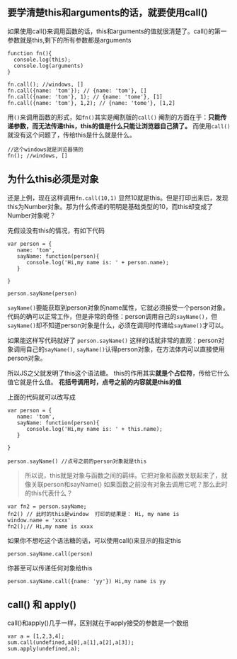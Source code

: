 ## 要学清楚this和arguments的话，就要使用call()

如果使用call()来调用函数的话，this和arguments的值就很清楚了。call()的第一参数就是this,剩下的所有参数都是arguments
```
function fn(){
  console.log(this);
  console.log(arguments)
}

fn.call(); //windows, []
fn.call({name: 'tom'}); // {name: 'tom'}, []
fn.call({name: 'tom'}, 1); // {name: 'tome'}, [1]
fn.call({name: 'tom'}, 1,2); // {name: 'tome'}, [1,2]

```

用`()`来调用函数的形式，如`fn()`其实是阉割版的`call()` 阉割的方面在于：**只能传递参数，而无法传递this，this的值是什么只能让浏览器自己猜了。**
而使用`call()`就没有这个问题了，传给this是什么就是什么。
```
//这个windows就是浏览器猜的
fn(); //windows, []
```

## 为什么this必须是对象
还是上例，现在这样调用`fn.call(10,1)` 显然10就是this。但是打印出来后，发现this为Number对象。那为什么传递的明明是基础类型的10，而this却变成了Number对象呢？

先假设没有this的情况，有如下代码

```
var person = {
   name: 'tom',
   sayName: function(person){
      console.log('Hi,my name is: ' + person.name);
   }

}

person.sayName(person)

```
`sayName()`要能获取到person对象的name属性，它就必须接受一个person对象。 代码的确可以正常工作，但是非常的奇怪：person调用自己的`sayName()`，但`sayName()`却不知道person对象是什么，必须在调用时传递给`sayName()`才可以。

如果能这样写代码就好了 `person.sayName()`  这样的话就非常的直观：person对象调用自己的`sayName()`, `sayName()`认得person对象，在方法体内可以直接使用person对象。

所以JS之父就发明了this这个语法糖。 this的作用其实**就是个占位符**，传给它什么值它就是什么值。 **花括号调用时，点号之前的内容就是this的值**

上面的代码就可以改写成
```
var person = {
   name: 'tom',
   sayName: function(person){
      console.log('Hi,my name is: ' + this.name);
   }

}

person.sayName() //点号之前的person对象就是this

```
>所以说，this就是对象与函数之间的羁绊。它把对象和函数关联起来了，就像关联person和sayName()
如果函数之前没有对象去调用它呢？那么此时的this代表什么？
```
var fn2 = person.sayName;
fn2() // 此时的this是window  打印的结果是： Hi, my name is
window.name = 'xxxx'
fn2();// Hi,my name is xxxx

```
如果你不想吃这个语法糖的话，可以使用call()来显示的指定this
```
person.sayName.call(person)
```
你甚至可以传递任何对象给this
```
person.sayName.call({name: 'yy'}) Hi,my name is yy
```

## call() 和 apply()

call()和apply()几乎一样，区别就在于apply接受的参数是一个数组
```
var a = [1,2,3,4];
sum.call(undefined,a[0],a[1],a[2],a[3]);
sum.apply(undefined,a);

```




